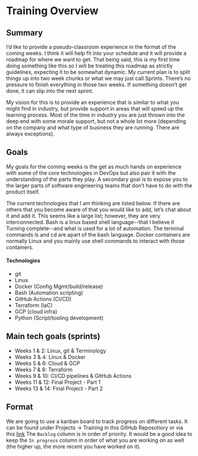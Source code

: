 # Training Overview

## Summary

I’d like to provide a pseudo-classroom experience in the format of the coming weeks. I 
think it will help fit into your schedule and it will provide a roadmap for where we want 
to get. That being said, this is my first time doing something like this so I will be 
treating this roadmap as strictly guidelines, expecting it to be somewhat dynamic. My 
current plan is to split things up into two week chunks or what we may just call Sprints. 
There’s no pressure to finish everything in those two weeks. If something doesn’t get done, 
it can slip into the next sprint. 

My vision for this is to provide an experience that is similar to what you might find in 
industry, but provide support in areas that will speed up the learning process. Most of the 
time in industry you are just thrown into the deep end with some morale support, but not a 
whole lot more (depending on the company and what type of business they are running. There 
are always exceptions). 


## Goals

My goals for the coming weeks is the get as much hands on experience with some of the core 
technologies in DevOps but also pair it with the understanding of the parts they play. A 
secondary goal is to expose you to the larger parts of software engineering teams that don’t 
have to do with the product itself.

The current technologies that I am thinking are listed below. If there are others that you 
become aware of that you would like to add, let’s chat about it and add it. This seems like a 
large list; however, they are very interconnected. Bash is a linux based shell language--that 
I believe it Turning complete--and what is used for a lot of automation. The terminal commands 
ls and cd are apart of the bash language. Docker containers are normally Linux and you mainly 
use shell commands to interact with those containers.

#### **Technologies**

- git
- Linux
- Docker (Config Mgmt/build/release)
- Bash (Automation scripting)
- GitHub Actions (CI/CD)
- Terraform (IaC)
- GCP (cloud infra)
- Python (Script/tooling development)


## Main tech goals (sprints)
- Weeks 1 & 2: Linux, git & Terminology
- Weeks 3 & 4: Linux & Docker
- Weeks 5 & 6: Cloud & GCP
- Weeks 7 & 8: Terraform
- Weeks 9 & 10: CI/CD pipelines & GitHub Actions
- Weeks 11 & 12: Final Project - Part 1
- Weeks 13 & 14: Final Project - Part 2


## Format
We are going to use a kanban board to track progress on different tasks. It can be found under
Projects -> Training in this GitHub Reposotiory or via this [link](https://github.com/joseph-flinn/devops-training/projects/1?add_cards_query=is%3Aopen)
The `Backlog` column is in order of priority. It would be a good idea to keep the `In progress`
column in order of what you are working on as well (the higher up, the more recent you have
worked on it). 

